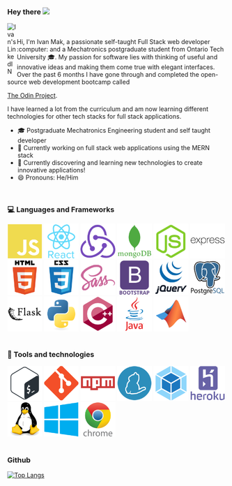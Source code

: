 ### Hey there <img src="https://media.giphy.com/media/hvRJCLFzcasrR4ia7z/giphy.gif" width="25px">

<a href="https://www.linkedin.com/in/ivanjbmak/">
  <img align="left" alt="Ivan's LinkedIN" width="22px" src="https://raw.githubusercontent.com/peterthehan/peterthehan/master/assets/linkedin.svg" />
</a>

<br />
<br />
Hi, I'm Ivan Mak, a passionate self-taught Full Stack web developer :computer: and a Mechatronics postgraduate student from Ontario Tech University 🎓. My passion for software lies with thinking of useful and innovative ideas and making them come true with elegant interfaces. Over the past 6 months I have gone through and completed the open-source web development bootcamp called 

[The Odin Project](https://www.theodinproject.com "The Odin Project").

I have learned a lot from the curriculum and am now learning different technologies for other tech stacks for full stack applications.

* 🎓 Postgraduate Mechatronics Engineering student and self taught developer
* 🔭 Currently working on full stack web applications using the MERN stack
* 🌱 Currently discovering and learning new technologies to create innovative applications!
* 😄 Pronouns: He/Him
<br />
  
### 💻 Languages and Frameworks
<div style=display: inline-block>
  <img src="https://raw.githubusercontent.com/devicons/devicon/master/icons/javascript/javascript-plain.svg" alt="javascript" width="80" height="80"/> 
  <img src="https://raw.githubusercontent.com/devicons/devicon/master/icons/react/react-original-wordmark.svg" alt="react" width="80" height="80"/> 
  <img src="https://raw.githubusercontent.com/devicons/devicon/master/icons/redux/redux-original.svg" alt="redux" width="80" height="80"/> 
  <img src="https://raw.githubusercontent.com/devicons/devicon/master/icons/mongodb/mongodb-plain-wordmark.svg" alt="mongodb" width="80" height="80"/> 
  <img src="https://raw.githubusercontent.com/devicons/devicon/master/icons/nodejs/nodejs-plain.svg" alt="nodejs" width="80" height="80"/> 
  <img src="https://raw.githubusercontent.com/devicons/devicon/master/icons/express/express-original-wordmark.svg" alt="express" width="80" height="80"/> 
  <img src="https://raw.githubusercontent.com/devicons/devicon/master/icons/html5/html5-original-wordmark.svg" alt="html5" width="80" height="80"/> 
  <img src="https://raw.githubusercontent.com/devicons/devicon/master/icons/css3/css3-original-wordmark.svg" alt="css3" width="80" height="80"/> 
  <img src="https://raw.githubusercontent.com/devicons/devicon/master/icons/sass/sass-original.svg" alt="sass" width="80" height="80"/> 
  <img src="https://raw.githubusercontent.com/devicons/devicon/master/icons/bootstrap/bootstrap-plain-wordmark.svg" alt="bootstrap" width="80" height="80"/>
  <img src="https://raw.githubusercontent.com/devicons/devicon/master/icons/jquery/jquery-original-wordmark.svg" alt="jquery" width="80" height="80"/> 
  <img src="https://raw.githubusercontent.com/devicons/devicon/master/icons/postgresql/postgresql-original-wordmark.svg" alt="postgresql" width="80" height="80"/> 
  <img src="https://raw.githubusercontent.com/devicons/devicon/master/icons/flask/flask-original-wordmark.svg" alt="flask" width="80" height="80"/> 
  <img src="https://raw.githubusercontent.com/devicons/devicon/master/icons/python/python-original.svg" alt="python" width="80" height="80"/> 
  <img src="https://raw.githubusercontent.com/devicons/devicon/master/icons/cplusplus/cplusplus-original.svg" alt="cplusplus" width="80" height="80"/> 
  <img src="https://raw.githubusercontent.com/devicons/devicon/master/icons/java/java-original-wordmark.svg" alt="java" width="80" height="80"/> 
  <img src="https://raw.githubusercontent.com/devicons/devicon/master/icons/matlab/matlab-original.svg" alt="matlab" width="80" height="80"/> 
</div>
<br />
  
 
### 🔧 Tools and technologies
<div style=display: inline-block>
  <img src="https://raw.githubusercontent.com/devicons/devicon/master/icons/bash/bash-plain.svg" alt="bash" width="80" height="80"/> 
  <img src="https://raw.githubusercontent.com/devicons/devicon/master/icons/git/git-original.svg" alt="git" width="80" height="80"/> 
  <img src="https://raw.githubusercontent.com/devicons/devicon/master/icons/npm/npm-original-wordmark.svg" alt="npm" width="80" height="80"/> 
  <img src="https://raw.githubusercontent.com/devicons/devicon/master/icons/yarn/yarn-original.svg" alt="yarn" width="80" height="80"/> 
  <img src="https://raw.githubusercontent.com/devicons/devicon/master/icons/webpack/webpack-original.svg" alt="webpack" width="80" height="80"/> 
  <img src="https://raw.githubusercontent.com/devicons/devicon/master/icons/heroku/heroku-plain-wordmark.svg" alt="heroku" width="80" height="80"/> 
   <img src="https://raw.githubusercontent.com/devicons/devicon/master/icons/linux/linux-original.svg" alt="linux" width="80" height="80"/>
   <img src="https://raw.githubusercontent.com/devicons/devicon/master/icons/windows8/windows8-original.svg" alt="windows" width="80" height="80"/>
  <img src="https://raw.githubusercontent.com/devicons/devicon/master/icons/chrome/chrome-original-wordmark.svg" alt="chrome" width="80" height="80"/> 
  </div>
<br />

  
### Github
[![Top Langs](https://github-readme-stats.vercel.app/api/top-langs/?username=ivan-jb-mak&layout=compact)](https://github.com/anuraghazra/github-readme-stats)
